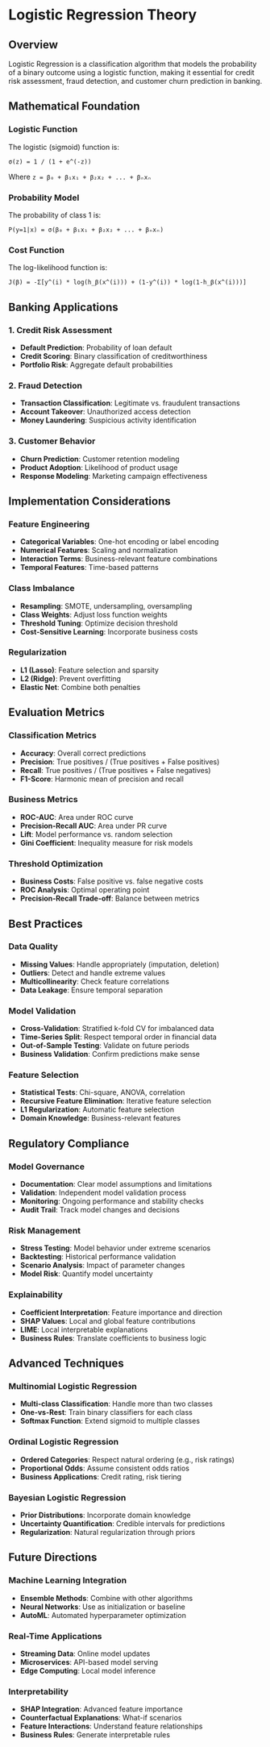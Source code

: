 # Logistic Regression Theory

## Overview
Logistic Regression is a classification algorithm that models the probability of a binary outcome using a logistic function, making it essential for credit risk assessment, fraud detection, and customer churn prediction in banking.

## Mathematical Foundation

### Logistic Function
The logistic (sigmoid) function is:

```
σ(z) = 1 / (1 + e^(-z))
```

Where `z = β₀ + β₁x₁ + β₂x₂ + ... + βₙxₙ`

### Probability Model
The probability of class 1 is:

```
P(y=1|x) = σ(β₀ + β₁x₁ + β₂x₂ + ... + βₙxₙ)
```

### Cost Function
The log-likelihood function is:

```
J(β) = -Σ[y^(i) * log(h_β(x^(i))) + (1-y^(i)) * log(1-h_β(x^(i)))]
```

## Banking Applications

### 1. Credit Risk Assessment
- **Default Prediction**: Probability of loan default
- **Credit Scoring**: Binary classification of creditworthiness
- **Portfolio Risk**: Aggregate default probabilities

### 2. Fraud Detection
- **Transaction Classification**: Legitimate vs. fraudulent transactions
- **Account Takeover**: Unauthorized access detection
- **Money Laundering**: Suspicious activity identification

### 3. Customer Behavior
- **Churn Prediction**: Customer retention modeling
- **Product Adoption**: Likelihood of product usage
- **Response Modeling**: Marketing campaign effectiveness

## Implementation Considerations

### Feature Engineering
- **Categorical Variables**: One-hot encoding or label encoding
- **Numerical Features**: Scaling and normalization
- **Interaction Terms**: Business-relevant feature combinations
- **Temporal Features**: Time-based patterns

### Class Imbalance
- **Resampling**: SMOTE, undersampling, oversampling
- **Class Weights**: Adjust loss function weights
- **Threshold Tuning**: Optimize decision threshold
- **Cost-Sensitive Learning**: Incorporate business costs

### Regularization
- **L1 (Lasso)**: Feature selection and sparsity
- **L2 (Ridge)**: Prevent overfitting
- **Elastic Net**: Combine both penalties

## Evaluation Metrics

### Classification Metrics
- **Accuracy**: Overall correct predictions
- **Precision**: True positives / (True positives + False positives)
- **Recall**: True positives / (True positives + False negatives)
- **F1-Score**: Harmonic mean of precision and recall

### Business Metrics
- **ROC-AUC**: Area under ROC curve
- **Precision-Recall AUC**: Area under PR curve
- **Lift**: Model performance vs. random selection
- **Gini Coefficient**: Inequality measure for risk models

### Threshold Optimization
- **Business Costs**: False positive vs. false negative costs
- **ROC Analysis**: Optimal operating point
- **Precision-Recall Trade-off**: Balance between metrics

## Best Practices

### Data Quality
- **Missing Values**: Handle appropriately (imputation, deletion)
- **Outliers**: Detect and handle extreme values
- **Multicollinearity**: Check feature correlations
- **Data Leakage**: Ensure temporal separation

### Model Validation
- **Cross-Validation**: Stratified k-fold CV for imbalanced data
- **Time-Series Split**: Respect temporal order in financial data
- **Out-of-Sample Testing**: Validate on future periods
- **Business Validation**: Confirm predictions make sense

### Feature Selection
- **Statistical Tests**: Chi-square, ANOVA, correlation
- **Recursive Feature Elimination**: Iterative feature selection
- **L1 Regularization**: Automatic feature selection
- **Domain Knowledge**: Business-relevant features

## Regulatory Compliance

### Model Governance
- **Documentation**: Clear model assumptions and limitations
- **Validation**: Independent model validation process
- **Monitoring**: Ongoing performance and stability checks
- **Audit Trail**: Track model changes and decisions

### Risk Management
- **Stress Testing**: Model behavior under extreme scenarios
- **Backtesting**: Historical performance validation
- **Scenario Analysis**: Impact of parameter changes
- **Model Risk**: Quantify model uncertainty

### Explainability
- **Coefficient Interpretation**: Feature importance and direction
- **SHAP Values**: Local and global feature contributions
- **LIME**: Local interpretable explanations
- **Business Rules**: Translate coefficients to business logic

## Advanced Techniques

### Multinomial Logistic Regression
- **Multi-class Classification**: Handle more than two classes
- **One-vs-Rest**: Train binary classifiers for each class
- **Softmax Function**: Extend sigmoid to multiple classes

### Ordinal Logistic Regression
- **Ordered Categories**: Respect natural ordering (e.g., risk ratings)
- **Proportional Odds**: Assume consistent odds ratios
- **Business Applications**: Credit rating, risk tiering

### Bayesian Logistic Regression
- **Prior Distributions**: Incorporate domain knowledge
- **Uncertainty Quantification**: Credible intervals for predictions
- **Regularization**: Natural regularization through priors

## Future Directions

### Machine Learning Integration
- **Ensemble Methods**: Combine with other algorithms
- **Neural Networks**: Use as initialization or baseline
- **AutoML**: Automated hyperparameter optimization

### Real-Time Applications
- **Streaming Data**: Online model updates
- **Microservices**: API-based model serving
- **Edge Computing**: Local model inference

### Interpretability
- **SHAP Integration**: Advanced feature importance
- **Counterfactual Explanations**: What-if scenarios
- **Feature Interactions**: Understand feature relationships
- **Business Rules**: Generate interpretable rules
